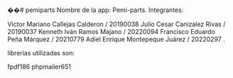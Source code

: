 ��#   p e m i p a r t s 
 
 Nombre de la app: Pemi-parts. Integrantes:

Victor Mariano Callejas Calderon / 20190038
Julio Cesar Canizalez Rivas / 20190037
Kenneth Iván Ramos Majano / 20220094
Francisco Eduardo Peña Márquez / 20210779
Adiel Enrique Montepeque Juárez / 20220297 .

librerias utilizadas son:

fpdf186
phpmailer651
